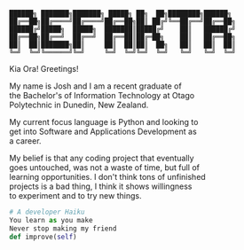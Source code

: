 ```
██████╗ ███████╗███████╗ █████╗ ██╗  ██╗████████╗██████╗  
██╔══██╗██╔════╝██╔════╝██╔══██╗██║ ██╔╝╚══██╔══╝██╔══██╗  
██████╔╝█████╗  █████╗  ███████║█████╔╝    ██║   ██████╔╝  
██╔══██╗██╔══╝  ██╔══╝  ██╔══██║██╔═██╗    ██║   ██╔══██╗  
██║  ██║███████╗██║     ██║  ██║██║  ██╗   ██║   ██║  ██║  
╚═╝  ╚═╝╚══════╝╚═╝     ╚═╝  ╚═╝╚═╝  ╚═╝   ╚═╝   ╚═╝  ╚═╝  
```
Kia Ora! Greetings!

My name is Josh and I am a recent graduate of\
the Bachelor's of Information Technology at Otago\
Polytechnic in Dunedin, New Zealand.

My current focus language is Python and looking to\
get into Software and Applications Development as\
a career.

My belief is that any coding project that eventually\
goes untouched, was not a waste of time, but full of\
learning opportunities. I don't think tons of unfinished\
projects is a bad thing, I think it shows willingness\
to experiment and to try new things.


```python
# A developer Haiku
You learn as you make
Never stop making my friend
def improve(self)
```

